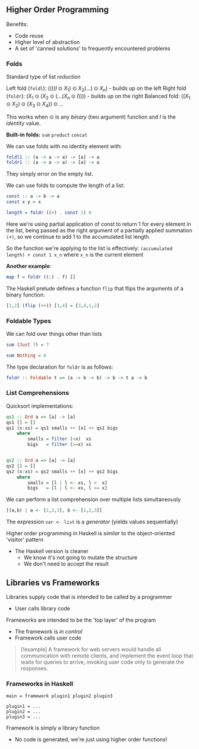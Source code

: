 

## Higher Order Programming

Benefits:
- Code reuse
- Higher level of abstraction
- A set of 'canned solutions' to frequently encountered problems


### Folds
Standard type of list *reduction*

Left fold (`foldl`): $((((I \odot X_1) \odot X_2) ...) \odot X_n)$ - builds up on the left
Right fold (`foldr`): $(X_1 \odot (X_2 \odot (... (X_n \odot I))))$ - builds up on the right
Balanced fold: $((X_1 \odot X_2) \odot (X_3 \odot X_4)) \odot ...$

This works when $\odot$ is any *binary* (two argument) function and $I$ is the *identity* value.

**Built-in folds:**
`sum`
`product`
`concat`

We can use folds with no identity element with:
```haskell
foldl1 :: (a -> a -> a) -> [a] -> a
foldr1 :: (a -> a -> a) -> [a] -> a
```
They simply error on the empty list.



We can use folds to compute the length of a list:

```haskell
const :: a -> b -> a
const x y = x

length = foldr ((+) . const 1) 0
```

Here we're using partial application of const to return 1 for every element in the list, being passed as the right argument of a partially applied summation `(+)`, so we continue to add 1 to the accumulated list length.

So the function we're applying to the list is effectively:
`(accumulated length) + const 1 x_n`
where `x_n` is the current element


**Another example**:
```haskell
map f = foldr ((:) . f) []
```


The Haskell prelude defines a function `flip` that flips the arguments of a binary function:

```haskell
[1,2] (flip (++)) [3,4] = [3,4,1,2]
```


### Foldable Types

We can fold over things other than lists

```haskell
sum (Just 7) = 7

sum Nothing = 0
```

The type declaration for `foldr` is as follows:
```haskell
foldr :: Foldable t => (a -> b -> b) -> b -> t a -> b
```


### List Comprehensions

Quicksort implementations:
```haskell
qs1 :: Ord a => [a] -> [a]
qs1 [] = []
qs1 (x:xs) = qs1 smalls ++ [x] ++ qs1 bigs
	where
		smalls = filter (<x)  xs
		bigs   = filter (>=x) xs


qs2 :: Ord a => [a] -> [a]
qs2 [] = []
qs2 (x:xs) = qs2 smalls ++ [x] ++ qs2 bigs
	where
		smalls = [l | l <- xs, l <  x]
		bigs   = [l | l <- xs, l >= x]
```

We can perform a list comprehension over multiple lists simultaneously
```haskell
[(a,b) | a <- [1,2,3], b <- [1,2,3]]
```

The expression `var <- list` is a *generator* (yields values sequentially)


Higher order programming in Haskell is *similar* to the object-oriented 'visitor' pattern
- The Haskell version is cleaner
	- We know it's not going to mutate the structure
	- We don't need to accept the result



## Libraries vs Frameworks

Libraries supply code that is intended to be called by a programmer
- User calls library code

Frameworks are intended to be the 'top layer' of the program
- The framework is *in control*
- Framework calls user code

>[!example]
>A framework for web servers would handle all communication with remote clients, and implement the event loop that waits for queries to arrive, invoking user code only to generate the responses.


### Frameworks in Haskell
```
main = framework plugin1 plugin2 plugin3

plugin1 = ...
plugin2 = ...
plugin3 = ...
```

Framework is simply a library function
- No code is generated, we're just using higher order functions!


